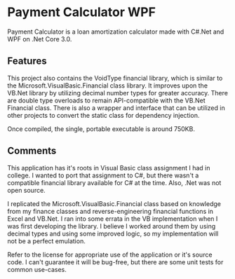 # Payment Calculator WPF

Payment Calculator is a loan amortization calculator made with C#.Net and WPF on .Net Core 3.0.

## Features

This project also contains the VoidType financial library, which is similar to the Microsoft.VisualBasic.Financial class library. It improves upon the VB.Net library by utilizing decimal number types for greater accuracy. There are double type overloads to remain API-compatible with the VB.Net Financial class. There is also a wrapper and interface that can be utilized in other projects to convert the static class for dependency injection.

Once compiled, the single, portable executable is around 750KB.

## Comments

This application has it's roots in Visual Basic class assignment I had in college. I wanted to port that assignment to C#, but there wasn't a compatible financial library available for C# at the time. Also, .Net was not open source.

I replicated the Microsoft.VisualBasic.Financial class based on knowledge from my finance classes and reverse-engineering financial functions in Excel and VB.Net. I ran into some errata in the VB implementation when I was first developing the library. I believe I worked around them by using decimal types and using some improved logic, so my implementation will not be a perfect emulation.

Refer to the license for appropriate use of the application or it's source code. I can't guarantee it will be bug-free, but there are some unit tests for common use-cases.
